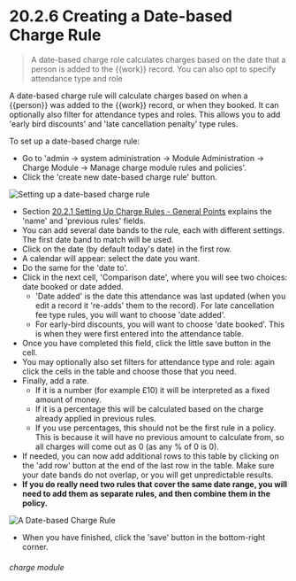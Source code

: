 # 20.2.6 Creating a Date-based Charge Rule

> A date-based charge role calculates charges based on the date that a person is added to the {{work}} record. You can also opt to specify attendance type and role 

A date-based charge rule will calculate charges based on when a {{person}} was added to the {{work}} record, or when they booked. It can optionally also filter for attendance types and roles. This allows you to add 'early bird discounts' and 'late cancellation penalty' type rules. 

To set up a date-based charge rule:
- Go to 'admin -> system administration -> Module Administration -> Charge Module -> Manage charge module rules and policies'.
- Click the 'create new date-based charge rule' button. 

![Setting up a date-based charge rule](20.2.6a.png)

- Section [20.2.1  Setting Up Charge Rules - General Points](/help/index/p/20.2.1) explains the 'name' and 'previous rules' fields.
- You can add several date bands to the rule, each with different settings. The first date band to match will be used.
- Click on the date (by default today's date) in the first row. 
- A calendar will appear: select the date you want. 
- Do the same for the 'date to'. 
- Click in the next cell, 'Comparison date', where you will see two choices: date booked or date added. 
   - 'Date added' is the date this attendance was last updated (when you edit a record it 're-adds' them to the record). For late cancellation fee type rules, you will want to choose 'date added'. 
   - For early-bird discounts, you will want to choose 'date booked'. This is when they were first entered into the attendance table.
- Once you have completed this field, click the little save button in the cell. 
- You may optionally also set filters for attendance type and role: again click the cells in the table and choose those that you need.
- Finally, add a rate. 
   - If it is a number (for example £10) it will be interpreted as a fixed amount of money.
   - If it is a percentage this will be calculated based on the charge already applied in previous rules. 
   - If you use percentages, this should not be the first rule in a policy. This is because it will have no previous amount to calculate from, so all charges will come out as 0 (as any % of 0 is 0). 
- If needed, you can now add additional rows to this table by clicking on the 'add row' button at the end of the last row in the table. Make sure your date bands do not overlap, or you will get unpredictable results. 
- **If you do really need two rules that cover the same date range, you will need to add them as separate rules, and then combine them in the policy.** 

![A Date-based Charge Rule](20.2.6b.png)

- When you have finished, click the 'save' button in the bottom-right corner. 


###### charge module

